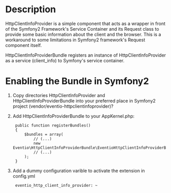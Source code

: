 Description
===========

HttpClientInfoProvider is a simple component that acts as a wrapper in front of the Symfony2 Framework's Service Container and its Request class to provide some basic information about the client and the browser. This is a workaround to some limitations in Symfony2 framework's Request component itself.

HttpClientInfoProviderBundle registers an instance of HttpClientInfoProvider as a service (client_info) to Symfony's service container.

Enabling the Bundle in Symfony2
===============================

1. Copy directories HttpClientInfoProvider and HttpClientInfoProviderBundle into your preferred place in Symfony2 project (vendor/eventio-httpclientinfoprovider)?
2. Add HttpClientInfoProviderBundle to your AppKernel.php:

		public function registerBundles()
		{
			$bundles = array(
				// (...)
				new Eventio\HttpClientInfoProviderBundle\EventioHttpClientInfoProviderBundle(),
				// (...)
			);
		}
	
3. Add a dummy configuration varible to activate the extension in config.yml

		eventio_http_client_info_provider: ~
	
